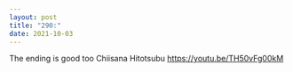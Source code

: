 ```yaml
---
layout: post
title: "290:"
date: 2021-10-03
---
```


The ending is good too
 Chiisana Hitotsubu
https://youtu.be/TH50vFg00kM
